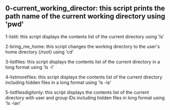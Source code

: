 0-current_working_director:
	this script prints the path name of the current working directory using 'pwd'
-
1-listit:
	this script displays the contents list of the current directory using 'ls'

2-bring_me_home:
	this script changes the working directory to the user's home directory (/root) using 'cd'

3-listfiles:
	this script displays the contents list of the current directory in a long format using 'ls -l'

4-listmorefiles:
	this script displays the contents list of the current directory including hidden files in a long format using 'ls -la'

5-listfilesdigitonly:
	this script displays the contents list of the current directory with user and group IDs  including hidden files in long format using 'ls -lan'

